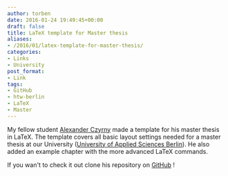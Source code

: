 ```yaml
---
author: torben
date: 2016-01-24 19:49:45+00:00
draft: false
title: LaTeX template for Master thesis
aliases: 
- /2016/01/latex-template-for-master-thesis/
categories:
- Links
- University
post_format:
- Link
tags:
- GitHub
- htw-berlin
- LaTeX
- Master
---
```


My fellow student [Alexander Czyrny](https://czyrny.net/2016/01/15/latex-vorlage-fuer-bachelor-master-und-wissenschaftliche-arbeiten/) made a template for his master thesis in LaTeX. The template covers all basic layout settings needed for a master thesis at our University ([University of Applied Sciences Berlin](http://htw.berlin)). He also added an example chapter with the more advanced LaTeX commands.

If you wan't to check it out clone his repository on [GitHub](https://github.com/a-czyrny/LaTeX-Master-Vorlage) !
